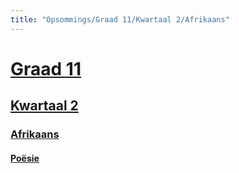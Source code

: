 ```yaml
---
title: "Opsommings/Graad 11/Kwartaal 2/Afrikaans"
---
```

# [Graad 11](/gr11/)
## [Kwartaal 2](/gr11/kw2/)
### [Afrikaans](/gr11/kw2/afr)
#### [Poësie](/gr11/kw2/afr/poesie)
